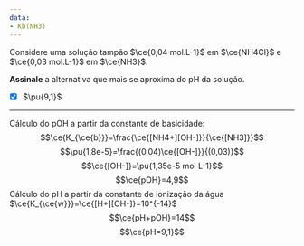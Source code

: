 ```yaml
---
data:
- Kb(NH3)
---
```


Considere uma solução tampão $\ce{0,04 mol.L-1}$ em $\ce{NH4Cl}$ e $\ce{0,03 mol.L-1}$ em $\ce{NH3}$.

**Assinale** a alternativa que mais se aproxima do pH da solução.

- [x] $\pu{9,1}$


---

Cálculo do pOH a partir da constante de basicidade:
$$\ce{K_{\ce{b}}}=\frac{\ce{[NH4+][OH-]}}{\ce{[NH3]}}$$
$$\pu{1,8e-5}=\frac{(0,04)\ce{[OH-]}}{(0,03)}$$
$$\ce{[OH-]}=\pu{1,35e-5 mol L-1}$$
$$\ce{pOH}=4,9$$
Cálculo do pH a partir da constante de ionização da água $\ce{K_{\ce{w}}}=\ce{[H+][OH-]}=10^{-14}$
$$\ce{pH+pOH}=14$$
$$\ce{pH=9,1}$$

